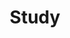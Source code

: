 ---
layout: category
title: Study
description: 공부한 내용들에 관련된 카테고리
background: '/img/bg-study.jpg'
tags: [ discrete_math, mathematical_analysis ]
---